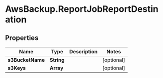 # AwsBackup.ReportJobReportDestination

## Properties

Name | Type | Description | Notes
------------ | ------------- | ------------- | -------------
**s3BucketName** | **String** |  | [optional] 
**s3Keys** | **Array** |  | [optional] 


